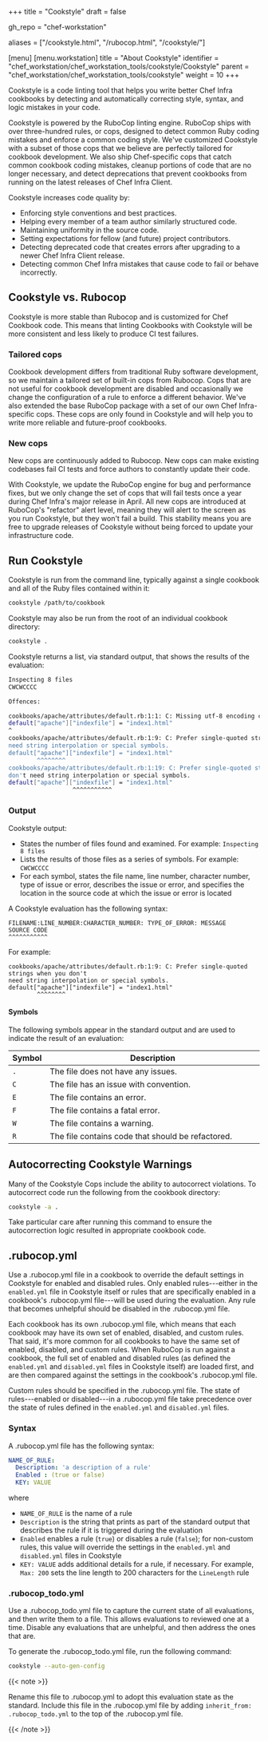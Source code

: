 +++
title = "Cookstyle"
draft = false

gh_repo = "chef-workstation"

aliases = ["/cookstyle.html", "/rubocop.html", "/cookstyle/"]

[menu]
  [menu.workstation]
    title = "About Cookstyle"
    identifier = "chef_workstation/chef_workstation_tools/cookstyle/Cookstyle"
    parent = "chef_workstation/chef_workstation_tools/cookstyle"
    weight = 10
+++

Cookstyle is a code linting tool that helps you write better Chef Infra
cookbooks by detecting and automatically correcting style, syntax, and
logic mistakes in your code.

Cookstyle is powered by the RuboCop linting engine. RuboCop ships with
over three-hundred rules, or cops, designed to detect common Ruby coding
mistakes and enforce a common coding style. We've customized Cookstyle
with a subset of those cops that we believe are perfectly tailored for
cookbook development. We also ship Chef-specific cops that catch common
cookbook coding mistakes, cleanup portions of code that are no longer
necessary, and detect deprecations that prevent cookbooks from running
on the latest releases of Chef Infra Client.

Cookstyle increases code quality by:

- Enforcing style conventions and best practices.
- Helping every member of a team author similarly structured code.
- Maintaining uniformity in the source code.
- Setting expectations for fellow (and future) project contributors.
- Detecting deprecated code that creates errors after upgrading to a newer Chef Infra Client release.
- Detecting common Chef Infra mistakes that cause code to fail or behave incorrectly.

## Cookstyle vs. Rubocop

Cookstyle is more stable than Rubocop and is customized for Chef
Cookbook code. This means that linting Cookbooks with Cookstyle will be
more consistent and less likely to produce CI test failures.

### Tailored cops

Cookbook development differs from traditional Ruby software development,
so we maintain a tailored set of built-in cops from Rubocop. Cops that
are not useful for cookbook development are disabled and occasionally we
change the configuration of a rule to enforce a different behavior.
We've also extended the base RuboCop package with a set of our own Chef
Infra-specific cops. These cops are only found in Cookstyle and will
help you to write more reliable and future-proof cookbooks.

### New cops

New cops are continuously added to Rubocop. New cops can make existing
codebases fail CI tests and force authors to constantly update their
code.

With Cookstyle, we update the RuboCop engine for bug and performance
fixes, but we only change the set of cops that will fail tests once a
year during Chef Infra's major release in April. All new cops are
introduced at RuboCop's "refactor" alert level, meaning they will alert
to the screen as you run Cookstyle, but they won't fail a build. This
stability means you are free to upgrade releases of Cookstyle without
being forced to update your infrastructure code.

## Run Cookstyle

Cookstyle is run from the command line, typically against a single
cookbook and all of the Ruby files contained within it:

``` bash
cookstyle /path/to/cookbook
```

Cookstyle may also be run from the root of an individual cookbook
directory:

``` bash
cookstyle .
```

Cookstyle returns a list, via standard output, that shows the results of
the evaluation:

``` bash
Inspecting 8 files
CWCWCCCC

Offences:

cookbooks/apache/attributes/default.rb:1:1: C: Missing utf-8 encoding comment.
default["apache"]["indexfile"] = "index1.html"
^
cookbooks/apache/attributes/default.rb:1:9: C: Prefer single-quoted strings when you don't
need string interpolation or special symbols.
default["apache"]["indexfile"] = "index1.html"
        ^^^^^^^^
cookbooks/apache/attributes/default.rb:1:19: C: Prefer single-quoted strings when you
don't need string interpolation or special symbols.
default["apache"]["indexfile"] = "index1.html"
                  ^^^^^^^^^^^
```

### Output

Cookstyle output:

- States the number of files found and examined. For example: `Inspecting 8 files`
- Lists the results of those files as a series of symbols. For example: `CWCWCCCC`
- For each symbol, states the file name, line number, character number, type of issue or error, describes the issue or error, and specifies the location in the source code at which the issue or error is located

A Cookstyle evaluation has the following syntax:

``` none
FILENAME:LINE_NUMBER:CHARACTER_NUMBER: TYPE_OF_ERROR: MESSAGE
SOURCE CODE
^^^^^^^^^^^
```

For example:

``` none
cookbooks/apache/attributes/default.rb:1:9: C: Prefer single-quoted strings when you don't
need string interpolation or special symbols.
default["apache"]["indexfile"] = "index1.html"
        ^^^^^^^^
```

#### Symbols

The following symbols appear in the standard output and are used to
indicate the result of an evaluation:

<table>
<colgroup>
<col style="width: 12%" />
<col style="width: 87%" />
</colgroup>
<thead>
<tr class="header">
<th>Symbol</th>
<th>Description</th>
</tr>
</thead>
<tbody>
<tr>
<td><code>.</code></td>
<td>The file does not have any issues.</td>
</tr>
<tr>
<td><code>C</code></td>
<td>The file has an issue with convention.</td>
</tr>
<tr>
<td><code>E</code></td>
<td>The file contains an error.</td>
</tr>
<tr>
<td><code>F</code></td>
<td>The file contains a fatal error.</td>
</tr>
<tr>
<td><code>W</code></td>
<td>The file contains a warning.</td>
</tr>
<tr>
<td><code>R</code></td>
<td>The file contains code that should be refactored.</td>
</tr>
</tbody>
</table>

## Autocorrecting Cookstyle Warnings

Many of the Cookstyle Cops include the ability to autocorrect
violations. To autocorrect code run the following from the cookbook
directory:

``` bash
cookstyle -a .
```

Take particular care after running this command to ensure the
autocorrection logic resulted in appropriate cookbook code.

## .rubocop.yml

Use a .rubocop.yml file in a cookbook to override the default settings
in Cookstyle for enabled and disabled rules. Only enabled rules---either
in the `enabled.yml` file in Cookstyle itself or rules that are
specifically enabled in a cookbook's .rubocop.yml file---will be used
during the evaluation. Any rule that becomes unhelpful should be
disabled in the .rubocop.yml file.

Each cookbook has its own .rubocop.yml file, which means that each
cookbook may have its own set of enabled, disabled, and custom rules.
That said, it's more common for all cookbooks to have the same set of
enabled, disabled, and custom rules. When RuboCop is run against a
cookbook, the full set of enabled and disabled rules (as defined the
`enabled.yml` and `disabled.yml` files in Cookstyle itself) are loaded
first, and are then compared against the settings in the cookbook's
.rubocop.yml file.

Custom rules should be specified in the .rubocop.yml file. The state of
rules---enabled or disabled---in a .rubocop.yml file take precedence
over the state of rules defined in the `enabled.yml` and `disabled.yml`
files.

### Syntax

A .rubocop.yml file has the following syntax:

``` yaml
NAME_OF_RULE:
  Description: 'a description of a rule'
  Enabled : (true or false)
  KEY: VALUE
```

where

- `NAME_OF_RULE` is the name of a rule
- `Description` is the string that prints as part of the standard output that describes the rule if it is triggered during the evaluation
- `Enabled` enables a rule (`true`) or disables a rule (`false`); for non-custom rules, this value will override the settings in the `enabled.yml` and `disabled.yml` files in Cookstyle
- `KEY: VALUE` adds additional details for a rule, if necessary. For example, `Max: 200` sets the line length to 200 characters for the `LineLength` rule

### .rubocop_todo.yml

Use a .rubocop_todo.yml file to capture the current state of all
evaluations, and then write them to a file. This allows evaluations to
reviewed one at a time. Disable any evaluations that are unhelpful, and
then address the ones that are.

To generate the .rubocop_todo.yml file, run the following command:

``` bash
cookstyle --auto-gen-config
```

{{< note >}}

Rename this file to .rubocop.yml to adopt this evaluation state as the
standard. Include this file in the .rubocop.yml file by adding
`inherit_from: .rubocop_todo.yml` to the top of the .rubocop.yml file.

{{< /note >}}
